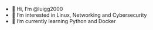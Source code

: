 - 👋 Hi, I’m @luigg2000
- 👀 I’m interested in Linux, Networking and Cybersecurity
- 🌱 I’m currently learning Python and Docker


<!---
luigg2000/luigg2000 is a ✨ special ✨ repository because its `README.md` (this file) appears on your GitHub profile.
You can click the Preview link to take a look at your changes.
--->
